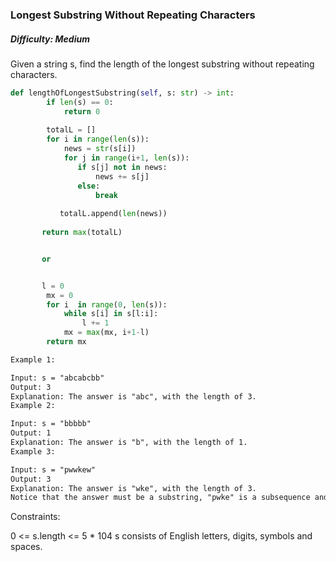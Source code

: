 ### **Longest Substring Without Repeating Characters**

##### Difficulty: **Medium**

Given a string s, find the length of the longest substring without repeating characters.

```python
def lengthOfLongestSubstring(self, s: str) -> int:
        if len(s) == 0:
            return 0
        
        totalL = []
        for i in range(len(s)):
            news = str(s[i])
            for j in range(i+1, len(s)):
               if s[j] not in news:
                   news += s[j]
               else:
                   break
                    
           totalL.append(len(news))
            
       return max(totalL)


       or


       l = 0
        mx = 0
        for i  in range(0, len(s)):
            while s[i] in s[l:i]:
                l += 1
            mx = max(mx, i+1-l)
        return mx
```

```html
Example 1:

Input: s = "abcabcbb"
Output: 3
Explanation: The answer is "abc", with the length of 3.
Example 2:

Input: s = "bbbbb"
Output: 1
Explanation: The answer is "b", with the length of 1.
Example 3:

Input: s = "pwwkew"
Output: 3
Explanation: The answer is "wke", with the length of 3.
Notice that the answer must be a substring, "pwke" is a subsequence and not a substring.
```

Constraints:

0 <= s.length <= 5 * 104
s consists of English letters, digits, symbols and spaces.
